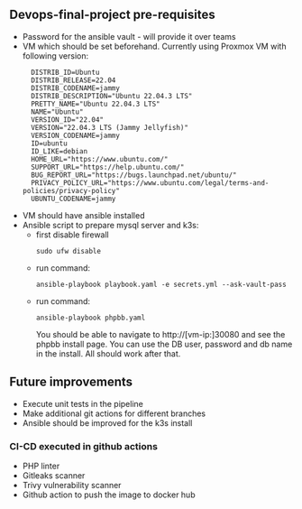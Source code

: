 ## Devops-final-project pre-requisites
- Password for the ansible vault - will provide it over teams
- VM which should be set beforehand. Currently using Proxmox VM with following version:
  ```
    DISTRIB_ID=Ubuntu
    DISTRIB_RELEASE=22.04
    DISTRIB_CODENAME=jammy
    DISTRIB_DESCRIPTION="Ubuntu 22.04.3 LTS"
    PRETTY_NAME="Ubuntu 22.04.3 LTS"
    NAME="Ubuntu"
    VERSION_ID="22.04"
    VERSION="22.04.3 LTS (Jammy Jellyfish)"
    VERSION_CODENAME=jammy
    ID=ubuntu
    ID_LIKE=debian
    HOME_URL="https://www.ubuntu.com/"
    SUPPORT_URL="https://help.ubuntu.com/"
    BUG_REPORT_URL="https://bugs.launchpad.net/ubuntu/"
    PRIVACY_POLICY_URL="https://www.ubuntu.com/legal/terms-and-policies/privacy-policy"
    UBUNTU_CODENAME=jammy
  ```
- VM should have ansible installed
- Ansible script to prepare mysql server and k3s:
  - first disable firewall
    ```
    sudo ufw disable
    ```
  - run command:
    ```
    ansible-playbook playbook.yaml -e secrets.yml --ask-vault-pass
    ```
  - run command:
    ```
    ansible-playbook phpbb.yaml
    ```
    You should be able to navigate to http://[vm-ip:]30080 and see the phpbb install page. You can use the DB user, password and db name in the install. All should work after that.

## Future improvements
- Execute unit tests in the pipeline
- Make additional git actions for different branches
- Ansible should be improved for the k3s install

### CI-CD executed in github actions
- PHP linter
- Gitleaks scanner
- Trivy vulnerability scanner
- Github action to push the image to docker hub